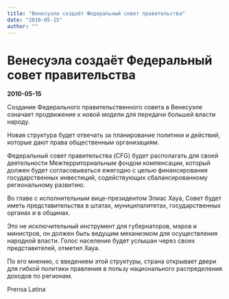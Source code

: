 ```yaml
---
title: "Венесуэла создаёт Федеральный совет правительства"
date: "2010-05-15"
author: ""
---
```


# Венесуэла создаёт Федеральный совет правительства

**2010-05-15** 

Создание Федерального правительственного совета в Венесуэле означает продвижение к новой модели для передачи большей власти народу.

Новая структура будет отвечать за планирование политики и действий, которые дают права общественным организациям.

Федеральный совет правительства (CFG) будет располагать для своей деятельности Межтерриториальным фондом компенсации, который должен будет согласовываться ежегодно с целью финансирования государственных инвестиций, содействующих сбалансированному региональному развитию.

Во главе с исполнительным вице-президентом Элиас Хауа, Совет будет иметь представительства в штатах, муниципалитетах, государственных органах и в общинах.

Это не исключительный инструмент для губернаторов, мэров и министров, он должен быть ведущим механизмом для осуществления народной власти. Голос населения будет услышан через своих представителей, отметил Хауа.

По его мнению, с введением этой структуры, страна открывает двери для гибкой политики правления в пользу национального распределения доходов по регионам.

Prensa Latina